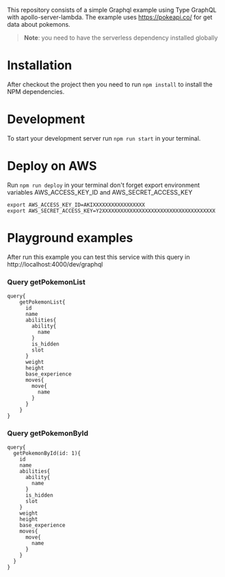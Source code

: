 This repository consists of a simple Graphql example using Type GraphQL with apollo-server-lambda. The example uses https://pokeapi.co/ for get data about pokemons.

> **Note**: you need to have the serverless dependency installed globally

# Installation

After checkout the project then you need to run `npm install` to install the NPM dependencies.

# Development

To start your development server run `npm run start` in your terminal.

# Deploy on AWS

Run `npm run deploy` in your terminal don't forget export environment variables AWS_ACCESS_KEY_ID and AWS_SECRET_ACCESS_KEY


```jsonc
export AWS_ACCESS_KEY_ID=AKIXXXXXXXXXXXXXXXXX
export AWS_SECRET_ACCESS_KEY=Y2XXXXXXXXXXXXXXXXXXXXXXXXXXXXXXXXXXXXX
```


# Playground examples

After run this example you can test this service with this query in http://localhost:4000/dev/graphql

### Query getPokemonList


```jsonc
query{
    getPokemonList{
      id
      name
      abilities{
        ability{
          name
        }
        is_hidden
        slot
      }
      weight
      height
      base_experience
      moves{
        move{
          name
        }
      }
    }
}
```


### Query getPokemonById


```jsonc
query{
  getPokemonById(id: 1){
    id
    name
    abilities{
      ability{
        name
      }
      is_hidden
      slot
    }
    weight
    height
    base_experience
    moves{
      move{
        name
      }
    }
  }
}
```
